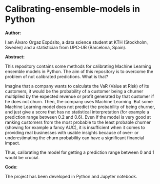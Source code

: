 # Calibrating-ensemble-models in Python

**Author:**

I am Álvaro Orgaz Expósito, a data science student at KTH (Stockholm, Sweden) and a statistician from UPC-UB (Barcelona, Spain).

**Abstract:** 

This repository contains some methods for calibrating Machine Learning ensemble models in Python. The aim of this repository is to overcome the problem of not calibrated predictions. What is that?

Imagine that a company wants to calculate the VaR (Value at Risk) of its customers, it would be the probability of a customer being a churner multiplied by the expected revenue or profit generated by that customer if he does not churn. Then, the company uses Machine Learning. But some Machine Learning model does not predict the probability of being churner, and just give a score that has no statistical interpretation (for example a prediction range between 0.2 and 0.6). Even if the model is very good at ranking customers from the most probable to the least probable churner (showing for example a fancy AUC), it is insufficient when it comes to providing real businesses with usable insights because of over- or underestimating the churn probability can have a significant financial impact.

Thus, calibrating the model for getting a prediction range between 0 and 1 would be crucial.

**Code:** 

The project has been developed in Python and Jupyter notebook.
